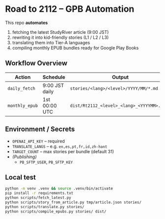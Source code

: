 # Road to 2112 – GPB Automation

This repo **automates**  
1. fetching the latest StudyRiver article (9:00 JST)  
2. rewriting it into kid-friendly stories (L1 / L2 / L3)  
3. translating them into Tier-A languages  
4. compiling monthly EPUB bundles ready for Google Play Books

## Workflow Overview
| Action | Schedule | Output |
|--------|----------|--------|
| `daily_fetch` | 9:00 JST daily | `stories/<lang>/<level>/YYYY/MM/*.md` |
| `monthly_epub` | 1st 00:00 UTC | `dist/Rt2112_<level>_<lang>_<YYYYMM>.epub` |

## Environment / Secrets
- `OPENAI_API_KEY` – required
- `TRANSLATE_LANGS` – e.g. `en,es,pt,fr,id,zh-hant`
- `TARGET_COUNT` – max stories per bundle (default 31)
- *(Publishing)*
  - `PB_SFTP_USER`, `PB_SFTP_KEY`

## Local test
```bash
python -m venv .venv && source .venv/bin/activate
pip install -r requirements.txt
python scripts/fetch_latest.py
python scripts/story_from_article.py tmp/article.json stories/
python scripts/translate.py stories/
python scripts/compile_epubs.py stories/ dist/
